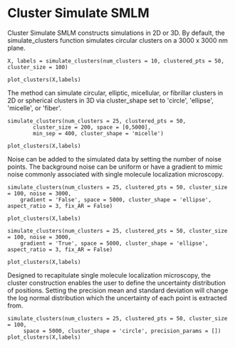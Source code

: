 # Cluster Simulate SMLM

Cluster Simulate SMLM constructs simulations in 2D or 3D. 
By default, the simulate_clusters function simulates circular clusters on a 3000 x 3000 nm plane. 

```
X, labels = simulate_clusters(num_clusters = 10, clustered_pts = 50, cluster_size = 100)

plot_clusters(X,labels)
```


The method can simulate circular, elliptic, micellular, or fibrillar clusters in 2D or spherical clusters in 3D via cluster_shape set to 'circle', 'ellipse', 'micelle', or 'fiber'.

```
simulate_clusters(num_clusters = 25, clustered_pts = 50,
		cluster_size = 200, space = [0,5000],
		min_sep = 400, cluster_shape = 'micelle')

plot_clusters(X,labels)
```

Noise can be added to the simulated data by setting the number of noise points. The background noise can be uniform or have a gradient to mimic noise commonly associated with single molecule localization microscopy. 

```
simulate_clusters(num_clusters = 25, clustered_pts = 50, cluster_size = 100, noise = 3000, 
	gradient = 'False', space = 5000, cluster_shape = 'ellipse', aspect_ratio = 3, fix_AR = False)

plot_clusters(X,labels)

simulate_clusters(num_clusters = 25, clustered_pts = 50, cluster_size = 100, noise = 3000,
	gradient = 'True', space = 5000, cluster_shape = 'ellipse', aspect_ratio = 3, fix_AR = False)

plot_clusters(X,labels)
```

Designed to recapitulate single molecule localization microscopy, the cluster construction enables the user to define the uncertainty distribution of positions. Setting the precision mean and standard deviation will change the log normal distribution which the uncertainty of each point is extracted from. 

```
simulate_clusters(num_clusters = 25, clustered_pts = 50, cluster_size = 100, 
	 space = 5000, cluster_shape = 'circle', precision_params = [])
plot_clusters(X,labels)
```
